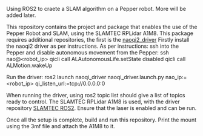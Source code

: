 Using ROS2 to craete a SLAM algorithm on a Pepper robot.
More will be added later.


This repository contains the project and package that enables the use of the Pepper Robot and SLAM, using the SLAMTEC RPLidar A1M8.
This package requires additional repositories, the first is the [naoqi2_driver](https://github.com/ros-naoqi/naoqi_driver2)
Firstly install the naoqi2 driver as per instructions. 
As per instructions: 
ssh into the Pepper and disable autonomous movement from the Pepper:
ssh nao@<robot_ip>
qicli call ALAutonomousLife.setState disabled
qicli call ALMotion.wakeUp

Run the driver:
ros2 launch naoqi_driver naoqi_driver.launch.py nao_ip:=<robot_ip> qi_listen_url:=tcp://0.0.0.0:0

When running the driver, using ros2 topic list should give a list of topics ready to control.
The SLAMTEC RPLidar A1M8 is used, with the driver repository [SLAMTEC ROS2](https://github.com/Slamtec/sllidar_ros2).
Ensure that the laser is enabled and can be run. 

Once all the setup is complete, build and run this repository. Print the mount using the 3mf file and attach the A1M8 to it.
